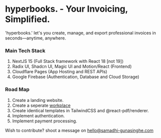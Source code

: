 # hyperbooks. - Your Invoicing, Simplified.

'hyperbooks.' let's you create, manage, and export professional invoices in seconds—anytime, anywhere.

### Main Tech Stack

1. NextJS 15 (Full Stack framework with React 18 [not 19])
2. Radix UI, Shadcn UI, Magic UI and Motion/React (Frontend)
3. Cloudflare Pages (App Hosting and REST APIs)
4. Google Firebase (Authentication, Database and Cloud Storage)

### Road Map

1. Create a landing website.
2. Create a seperate <a href="https://hyperbooks.hyperreal.cloud/app">workplace</a>
3. Create identical templates in TailwindCSS and @react-pdf/renderer.
4. Implement authentication.
5. Implement payment processing.

Wish to contribute? shoot a message on <a href="mailto:hello@samadhi-gunasinghe.com">hello@samadhi-gunasinghe.com</a>
